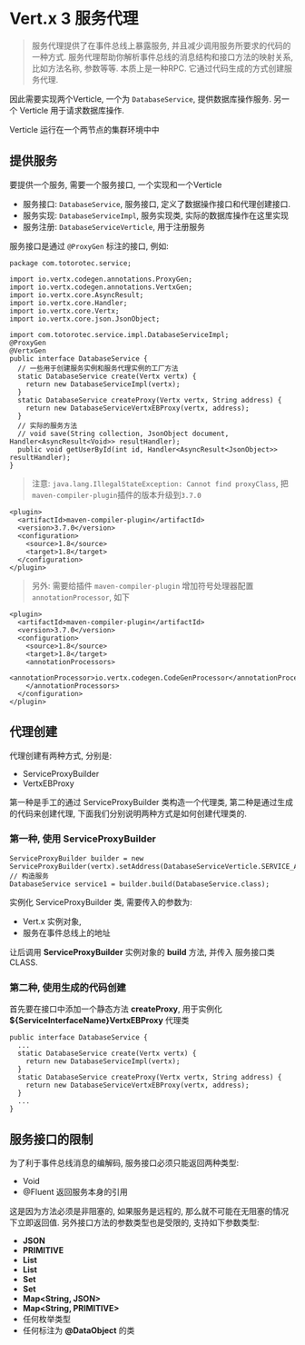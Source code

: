 # Vert.x 3 服务代理

> 服务代理提供了在事件总线上暴露服务, 并且减少调用服务所要求的代码的一种方式. 服务代理帮助你解析事件总线的消息结构和接口方法的映射关系, 比如方法名称, 参数等等. 本质上是一种RPC. 它通过代码生成的方式创建服务代理.

因此需要实现两个Verticle, 一个为 `DatabaseService`, 提供数据库操作服务. 另一个 Verticle 用于请求数据库操作.

Verticle 运行在一个两节点的集群环境中中

## 提供服务

要提供一个服务, 需要一个服务接口, 一个实现和一个Verticle

- 服务接口: `DatabaseService`, 服务接口, 定义了数据操作接口和代理创建接口.
- 服务实现: `DatabaseServiceImpl`, 服务实现类, 实际的数据库操作在这里实现
- 服务注册: `DatabaseServiceVerticle`, 用于注册服务

服务接口是通过 `@ProxyGen` 标注的接口, 例如:

```
package com.totorotec.service;

import io.vertx.codegen.annotations.ProxyGen;
import io.vertx.codegen.annotations.VertxGen;
import io.vertx.core.AsyncResult;
import io.vertx.core.Handler;
import io.vertx.core.Vertx;
import io.vertx.core.json.JsonObject;

import com.totorotec.service.impl.DatabaseServiceImpl;
@ProxyGen
@VertxGen
public interface DatabaseService {
  // 一些用于创建服务实例和服务代理实例的工厂方法
  static DatabaseService create(Vertx vertx) {
    return new DatabaseServiceImpl(vertx);
  }
  static DatabaseService createProxy(Vertx vertx, String address) {
    return new DatabaseServiceVertxEBProxy(vertx, address);
  }
  // 实际的服务方法
  // void save(String collection, JsonObject document, Handler<AsyncResult<Void>> resultHandler);
  public void getUserById(int id, Handler<AsyncResult<JsonObject>> resultHandler);
}
```

> 注意: `java.lang.IllegalStateException: Cannot find proxyClass`, 把`maven-compiler-plugin`插件的版本升级到`3.7.0`

```
<plugin>
  <artifactId>maven-compiler-plugin</artifactId>
  <version>3.7.0</version>
  <configuration>
    <source>1.8</source>
    <target>1.8</target>
  </configuration>
</plugin>
```

> 另外: 需要给插件 `maven-compiler-plugin` 增加符号处理器配置 `annotationProcessor`, 如下

```
<plugin>
  <artifactId>maven-compiler-plugin</artifactId>
  <version>3.7.0</version>
  <configuration>
    <source>1.8</source>
    <target>1.8</target>
    <annotationProcessors>
      <annotationProcessor>io.vertx.codegen.CodeGenProcessor</annotationProcessor>
    </annotationProcessors>
  </configuration>
</plugin>
```


## 代理创建

代理创建有两种方式, 分别是:

- ServiceProxyBuilder
- VertxEBProxy

第一种是手工的通过 ServiceProxyBuilder 类构造一个代理类, 第二种是通过生成的代码来创建代理, 下面我们分别说明两种方式是如何创建代理类的.

### 第一种, 使用 ServiceProxyBuilder

```
ServiceProxyBuilder builder = new ServiceProxyBuilder(vertx).setAddress(DatabaseServiceVerticle.SERVICE_ADDRESS);
// 构造服务
DatabaseService service1 = builder.build(DatabaseService.class);
```

实例化 ServiceProxyBuilder 类, 需要传入的参数为:

- Vert.x 实例对象,
- 服务在事件总线上的地址

让后调用 **ServiceProxyBuilder** 实例对象的 **build** 方法, 并传入 服务接口类CLASS.

### 第二种, 使用生成的代码创建

首先要在接口中添加一个静态方法 **createProxy**, 用于实例化 **${ServiceInterfaceName}VertxEBProxy** 代理类

```
public interface DatabaseService {
  ...
  static DatabaseService create(Vertx vertx) {
    return new DatabaseServiceImpl(vertx);
  }
  static DatabaseService createProxy(Vertx vertx, String address) {
    return new DatabaseServiceVertxEBProxy(vertx, address);
  }
  ...
}
```

## 服务接口的限制

为了利于事件总线消息的编解码, 服务接口必须只能返回两种类型:

- Void
- @Fluent 返回服务本身的引用

这是因为方法必须是非阻塞的, 如果服务是远程的, 那么就不可能在无阻塞的情况下立即返回值. 另外接口方法的参数类型也是受限的, 支持如下参数类型:


- **JSON**
- **PRIMITIVE**
- **List<JSON>**
- **List<PRIMITIVE>**
- **Set<JSON>**
- **Set<PRIMITIVE>**
- **Map<String, JSON>**
- **Map<String, PRIMITIVE>**
- 任何枚举类型
- 任何标注为 **@DataObject** 的类
